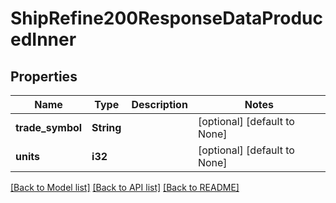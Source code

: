 # ShipRefine200ResponseDataProducedInner

## Properties
Name | Type | Description | Notes
------------ | ------------- | ------------- | -------------
**trade_symbol** | **String** |  | [optional] [default to None]
**units** | **i32** |  | [optional] [default to None]

[[Back to Model list]](../README.md#documentation-for-models) [[Back to API list]](../README.md#documentation-for-api-endpoints) [[Back to README]](../README.md)


